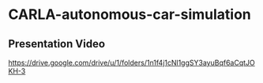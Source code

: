 # CARLA-autonomous-car-simulation


## Presentation Video

https://drive.google.com/drive/u/1/folders/1n1f4j1cNl1ggSY3ayuBqf6aCqtJOKH-3
